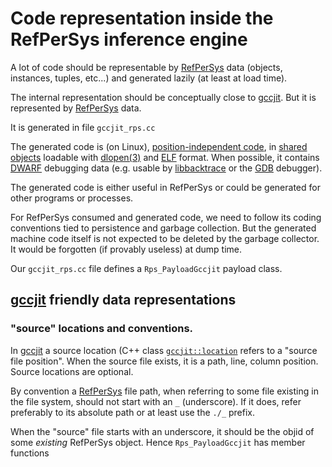 # Code representation inside the RefPerSys inference engine

A lot of code should be representable by [RefPerSys](http://refpersys.org/) data (objects,
instances, tuples, etc...) and generated lazily (at least at load
time).

The internal representation should be conceptually close to
[gccjit](https://gcc.gnu.org/onlinedocs/jit/). But it is represented
by [RefPerSys](https://github.com/RefPerSys/RefPerSys/) data.

It is generated in file `gccjit_rps.cc`

The generated code is (on Linux), [position-independent
code](https://en.wikipedia.org/wiki/Position-independent_code), in
[shared objects](https://en.wikipedia.org/wiki/Shared_library)
loadable with
[dlopen(3)](https://man7.org/linux/man-pages/man3/dlopen.3.html) and
[ELF](https://man7.org/linux/man-pages/man5/elf.5.html) format. When
possible, it contains [DWARF](https://en.wikipedia.org/wiki/DWARF)
debugging data (e.g. usable by
[libbacktrace](https://github.com/ianlancetaylor/libbacktrace) or the
[GDB](https://www.gnu.org/software/gdb/) debugger).

The generated code is either useful in RefPerSys or could be generated
for other programs or processes.

For RefPerSys consumed and generated code, we need to follow its
coding conventions tied to persistence and garbage collection. But the
generated machine code itself is not expected to be deleted by the
garbage collector. It would be forgotten (if provably useless) at dump
time.

Our `gccjit_rps.cc` file defines a `Rps_PayloadGccjit` payload class.

## [gccjit](https://gcc.gnu.org/onlinedocs/jit/) friendly data representations

### "source" locations and conventions.

In [gccjit](https://gcc.gnu.org/onlinedocs/jit/) a source location
(C++ class
[`gccjit::location`](https://gcc.gnu.org/onlinedocs/jit/cp/topics/locations.html)
refers to a "source file position". When the source file exists, it is
a path, line, column position. Source locations are optional.

By convention a [RefPerSys](https://github.com/RefPerSys/RefPerSys/)
file path, when referring to some file existing in the file system,
should not start with an `_` (underscore). If it does, refer
preferably to its absolute path or at least use the `./_` prefix.

When the "source" file starts with an underscore, it should be the
objid of some *existing* RefPerSys object.  Hence `Rps_PayloadGccjit`
has member functions 

